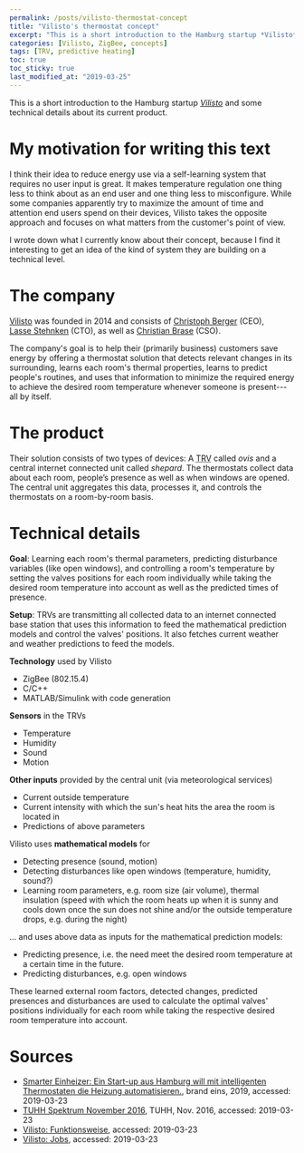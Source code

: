 ```yaml
---
permalink: /posts/vilisto-thermostat-concept
title: "Vilisto's thermostat concept"
excerpt: "This is a short introduction to the Hamburg startup *Vilisto* and some technical details about its current product."
categories: [Vilisto, ZigBee, concepts]
tags: [TRV, predictive heating]
toc: true
toc_sticky: true
last_modified_at: "2019-03-25"
---
```


This is a short introduction to the Hamburg startup *[Vilisto](https://www.vilisto.de/)* and some technical details about its current product.

# My motivation for writing this text
I think their idea to reduce energy use via a self-learning system that requires no user input is great. It makes temperature regulation one thing less to think about as an end user and one thing less to misconfigure. While some companies apparently try to maximize the amount of time and attention end users spend on their devices, Vilisto takes the opposite approach and focuses on what matters from the customer's point of view.

I wrote down what I currently know about their concept, because I find it interesting to get an idea of the kind of system they are building on a technical level.

# The company
[Vilisto](https://www.vilisto.de/) was founded in 2014 and consists of [Christoph&nbsp;Berger](https://www.xing.com/profile/Christoph_Berger59/) (CEO), [Lasse&nbsp;Stehnken](https://www.xing.com/profile/Lasse_Stehnken/) (CTO), as well as [Christian&nbsp;Brase](https://www.xing.com/profile/Christian_Brase4/) (CSO).

The company's goal is to help their (primarily business) customers save energy by offering a thermostat solution that detects relevant changes in its surrounding, learns each room's thermal properties, learns to predict people's routines, and uses that information to minimize the required energy to achieve the desired room temperature whenever someone is present---all by itself.

# The product
Their solution consists of two types of devices: A <abbr title="Thermostatic Radiator Valve">TRV</abbr> called *ovis* and a central internet connected unit called *shepard*. The thermostats collect data about each room, people’s presence as well as when windows are opened. The central unit aggregates this data, processes it, and controls the thermostats on a room-by-room basis.

# Technical details
**Goal**: Learning each room's thermal parameters, predicting disturbance variables (like open windows), and controlling a room's temperature by setting the valves positions for each room individually while taking the desired room temperature into account as well as the predicted times of presence.

**Setup**: TRVs are transmitting all collected data to an internet connected base station that uses this information to feed the mathematical prediction models and control the valves' positions. It also fetches current weather and weather predictions to feed the models.

**Technology** used by Vilisto
- ZigBee (802.15.4)
- C/C++
- MATLAB/Simulink with code generation

**Sensors** in the TRVs
- Temperature
- Humidity
- Sound
- Motion

**Other inputs** provided by the central unit (via meteorological services)
- Current outside temperature
- Current intensity with which the sun's heat hits the area the room is located in
- Predictions of above parameters

Vilisto uses **mathematical models** for
- Detecting presence (sound, motion)
- Detecting disturbances like open windows (temperature, humidity, sound?)
- Learning room parameters, e.g. room size (air volume), thermal insulation (speed with which the room heats up when it is sunny and cools down once the sun does not shine and/or the outside temperature drops, e.g. during the night)

... and uses above data as inputs for the mathematical prediction models:
- Predicting presence, i.e. the need meet the desired room temperature at a certain time in the future.
- Predicting disturbances, e.g. open windows

These learned external room factors, detected changes, predicted presences and disturbances are used to calculate the optimal valves' positions individually for each room while taking the respective desired room temperature into account.

# Sources
- [Smarter Einheizer: Ein Start-up aus Hamburg will mit intelligenten Thermostaten die Heizung automatisieren.](https://www.brandeins.de/magazine/brand-eins-wirtschaftsmagazin/2019/marketing/smarter-einheizer), brand eins, 2019, accessed: 2019-03-23
- [TUHH Spektrum November 2016](https://tore.tuhh.de/handle/11420/1336), TUHH, Nov. 2016, accessed: 2019-03-23
- [Vilisto: Funktionsweise](https://www.vilisto.de/funktionsweise/), accessed: 2019-03-23
- [Vilisto: Jobs](https://www.vilisto.de/jobs/), accessed: 2019-03-23
